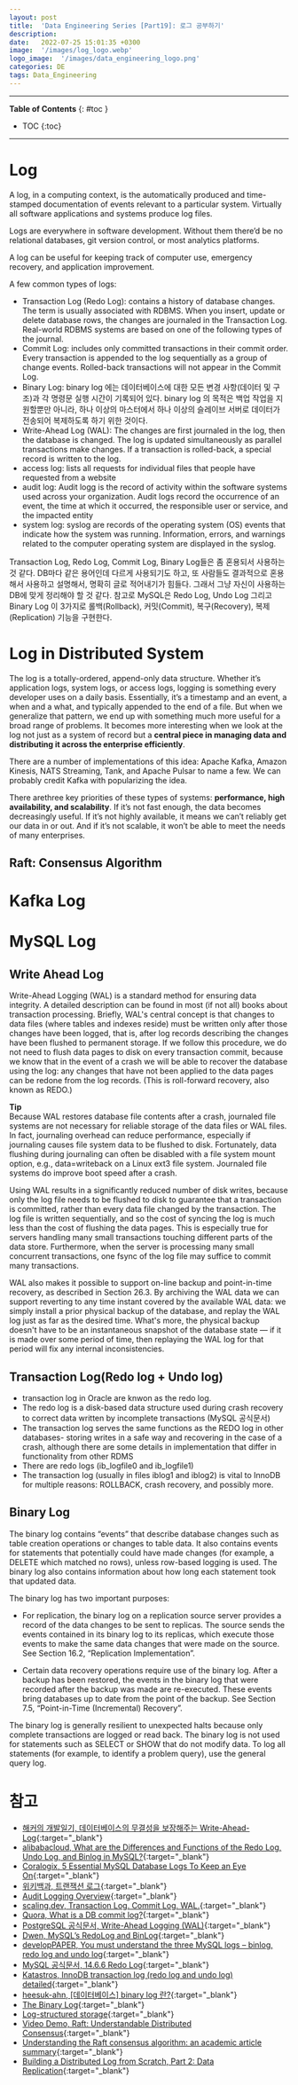 ```yaml
---
layout: post
title:  'Data Engineering Series [Part19]: 로그 공부하기'
description: 
date:   2022-07-25 15:01:35 +0300
image:  '/images/log_logo.webp'
logo_image:  '/images/data_engineering_logo.png'
categories: DE
tags: Data_Engineering
---
```

---

**Table of Contents**
{: #toc }
*  TOC
{:toc}

---

# Log

A log, in a computing context, is the automatically produced and time-stamped documentation of events relevant to a particular system. Virtually all software applications and systems produce log files. 

Logs are everywhere in software development. Without them there’d be no relational databases, git version control, or most analytics platforms.  

A log can be useful for keeping track of computer use, emergency recovery, and application improvement.  

A few common types of logs:  
- Transaction Log (Redo Log): contains a history of database changes. The term is usually associated with RDBMS. When you insert, update or delete database rows, the changes are journaled in the Transaction Log. Real-world RDBMS systems are based on one of the following types of the journal.
- Commit Log: includes only committed transactions in their commit order. Every transaction is appended to the log sequentially as a group of change events. Rolled-back transactions will not appear in the Commit Log.
- Binary Log: binary log 에는 데이터베이스에 대한 모든 변경 사항(데이터 및 구조)과 각 명령문 실행 시간이 기록되어 있다. binary log 의 목적은 백업 작업을 지원할뿐만 아니라, 하나 이상의 마스터에서 하나 이상의 슬레이브 서버로 데이터가 전송되어 복제하도록 하기 위한 것이다.
- Write-Ahead Log (WAL): The changes are first journaled in the log, then the database is changed. The log is updated simultaneously as parallel transactions make changes. If a transaction is rolled-back, a special record is written to the log.
- access log: lists all requests for individual files that people have requested from a website
- audit log: Audit logg is the record of activity within the software systems used across your organization. Audit logs record the occurrence of an event, the time at which it occurred, the responsible user or service, and the impacted entity
- system log: syslog are records of the operating system (OS) events that indicate how the system was running. Information, errors, and warnings related to the computer operating system are displayed in the syslog.

Transaction Log, Redo Log, Commit Log, Binary Log들은 좀 혼용되서 사용하는 것 같다. DB마다 같은 용어인데 다르게 사용되기도 하고, 또 사람들도 결과적으로 혼용해서 사용하고 설명해서, 명확히 글로 적어내기가 힘들다. 그래서 그냥 자신이 사용하는 DB에 맞게 정리해야 할 것 같다. 참고로 MySQL은 Redo Log, Undo Log 그리고 Binary Log 이 3가지로 롤백(Rollback), 커밋(Commit), 복구(Recovery), 복제(Replication) 기능을 구현한다.  

# Log in Distributed System

The log is a totally-ordered, append-only data structure. Whether it’s application logs, system logs, or access logs, logging is something every developer uses on a daily basis. Essentially, it’s a timestamp and an event, a when and a what, and typically appended to the end of a file. But when we generalize that pattern, we end up with something much more useful for a broad range of problems. It becomes more interesting when we look at the log not just as a system of record but a **central piece in managing data and distributing it across the enterprise efficiently**.  

There are a number of implementations of this idea: Apache Kafka, Amazon Kinesis, NATS Streaming, Tank, and Apache Pulsar to name a few. We can probably credit Kafka with popularizing the idea.  

There arethree key priorities of these types of systems: **performance, high availability, and scalability**. If it’s not fast enough, the data becomes decreasingly useful. If it’s not highly available, it means we can’t reliably get our data in or out. And if it’s not scalable, it won’t be able to meet the needs of many enterprises.  

## Raft: Consensus Algorithm

# Kafka Log

# MySQL Log

## Write Ahead Log

Write-Ahead Logging (WAL) is a standard method for ensuring data integrity. A detailed description can be found in most (if not all) books about transaction processing. Briefly, WAL's central concept is that changes to data files (where tables and indexes reside) must be written only after those changes have been logged, that is, after log records describing the changes have been flushed to permanent storage. If we follow this procedure, we do not need to flush data pages to disk on every transaction commit, because we know that in the event of a crash we will be able to recover the database using the log: any changes that have not been applied to the data pages can be redone from the log records. (This is roll-forward recovery, also known as REDO.)  

**Tip**  
Because WAL restores database file contents after a crash, journaled file systems are not necessary for reliable storage of the data files or WAL files. In fact, journaling overhead can reduce performance, especially if journaling causes file system data to be flushed to disk. Fortunately, data flushing during journaling can often be disabled with a file system mount option, e.g., data=writeback on a Linux ext3 file system. Journaled file systems do improve boot speed after a crash.  

Using WAL results in a significantly reduced number of disk writes, because only the log file needs to be flushed to disk to guarantee that a transaction is committed, rather than every data file changed by the transaction. The log file is written sequentially, and so the cost of syncing the log is much less than the cost of flushing the data pages. This is especially true for servers handling many small transactions touching different parts of the data store. Furthermore, when the server is processing many small concurrent transactions, one fsync of the log file may suffice to commit many transactions.  

WAL also makes it possible to support on-line backup and point-in-time recovery, as described in Section 26.3. By archiving the WAL data we can support reverting to any time instant covered by the available WAL data: we simply install a prior physical backup of the database, and replay the WAL log just as far as the desired time. What's more, the physical backup doesn't have to be an instantaneous snapshot of the database state — if it is made over some period of time, then replaying the WAL log for that period will fix any internal inconsistencies.  

## Transaction Log(Redo log + Undo log)

- transaction log in Oracle are knwon as the redo log.
- The redo log is a disk-based data structure used during crash recovery to correct data written by incomplete transactions (MySQL 공식문서)  
- The transaction log serves the same functions as the REDO log in other databases- storing writes in a safe way and recovering in the case of a crash, although there are some details in implementation that differ in functionality from other RDMS
- There are redo logs (ib_logfile0 and ib_logfile1)
- The transaction log (usually in files iblog1 and iblog2) is vital to InnoDB for multiple reasons: ROLLBACK, crash recovery, and possibly more.

## Binary Log
The binary log contains “events” that describe database changes such as table creation operations or changes to table data. It also contains events for statements that potentially could have made changes (for example, a DELETE which matched no rows), unless row-based logging is used. The binary log also contains information about how long each statement took that updated data.  

The binary log has two important purposes:  

- For replication, the binary log on a replication source server provides a record of the data changes to be sent to replicas. The source sends the events contained in its binary log to its replicas, which execute those events to make the same data changes that were made on the source. See Section 16.2, “Replication Implementation”.

- Certain data recovery operations require use of the binary log. After a backup has been restored, the events in the binary log that were recorded after the backup was made are re-executed. These events bring databases up to date from the point of the backup. See Section 7.5, “Point-in-Time (Incremental) Recovery”.  


The binary log is generally resilient to unexpected halts because only complete transactions are logged or read back. The binary log is not used for statements such as SELECT or SHOW that do not modify data. To log all statements (for example, to identify a problem query), use the general query log.

# 참고

- [해커의 개발일기, 데이터베이스의 무결성을 보장해주는 Write-Ahead-Log](https://bourbonkk.tistory.com/86){:target="_blank"}
- [alibabacloud, What are the Differences and Functions of the Redo Log, Undo Log, and Binlog in MySQL?](https://www.alibabacloud.com/blog/what-are-the-differences-and-functions-of-the-redo-log-undo-log-and-binlog-in-mysql_598035){:target="_blank"}
- [Coralogix, 5 Essential MySQL Database Logs To Keep an Eye On](https://coralogix.com/blog/5-essential-mysql-database-logs-to-keep-an-eye-on/){:target="_blank"}
- [위키백과, 트랜잭션 로그](https://ko.wikipedia.org/wiki/%ED%8A%B8%EB%9E%9C%EC%9E%AD%EC%85%98_%EB%A1%9C%EA%B7%B8){:target="_blank"}
- [Audit Logging Overview](datadoghq.com/knowledge-center/audit-logging/){:target="_blank"}
- [scaling.dev, Transaction Log. Commit Log. WAL.](https://scaling.dev/replication/log){:target="_blank"}
- [Quora, What is a DB commit log?](https://www.quora.com/What-is-a-DB-commit-log){:target="_blank"}
- [PostgreSQL 공식문서, Write-Ahead Logging (WAL)](https://www.postgresql.org/docs/current/wal-intro.html){:target="_blank"}
- [Dwen, MySQL’s RedoLog and BinLog](https://betterprogramming.pub/mysqls-redolog-and-binlog-1a35bc052489){:target="_blank"}
- [developPAPER, You must understand the three MySQL logs – binlog, redo log and undo log](https://developpaper.com/you-must-understand-the-three-mysql-logs-binlog-redo-log-and-undo-log/){:target="_blank"}
- [MySQL 공식문서, 14.6.6 Redo Log](https://dev.mysql.com/doc/refman/5.7/en/innodb-redo-log.html){:target="_blank"}
- [Katastros, InnoDB transaction log (redo log and undo log) detailed](https://blog.katastros.com/a?ID=01200-5fbbae7f-7eb9-4570-876c-23048d66fb82){:target="_blank"}
- [heesuk-ahn, [데이터베이스] binary log 란?](https://github.com/heesuk-ahn/today-I-learned/blob/master/database/binary-log.md){:target="_blank"}
- [The Binary Log](https://docs.oracle.com/cd/E17952_01/mysql-5.7-en/binary-log.html){:target="_blank"}
- [Log-structured storage](https://jvns.ca/blog/2017/06/11/log-structured-storage/){:target="_blank"}
- [Video Demo,  Raft: Understandable Distributed Consensus](http://thesecretlivesofdata.com/raft/){:target="_blank"}
- [Understanding the Raft consensus algorithm: an academic article summary](https://www.freecodecamp.org/news/in-search-of-an-understandable-consensus-algorithm-a-summary-4bc294c97e0d/){:target="_blank"}
- [Building a Distributed Log from Scratch, Part 2: Data Replication](https://bravenewgeek.com/building-a-distributed-log-from-scratch-part-2-data-replication/){:target="_blank"}